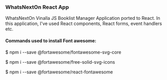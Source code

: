 ### WhatsNextOn React App

WhatsNextOn Vinalla JS Booklist Manager Application ported to React. In this application, I've used React components, React forms, event handlers etc.

#### Commands used to install Font awesome:

$ npm i --save @fortawesome/fontawesome-svg-core

$ npm i --save @fortawesome/free-solid-svg-icons

$ npm i --save @fortawesome/react-fontawesome
